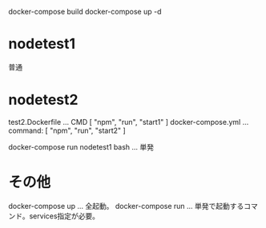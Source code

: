 docker-compose build
docker-compose up -d

# nodetest1
普通

# nodetest2
 test2.Dockerfile ... CMD [ "npm", "run", "start1" ]
 docker-compose.yml ... command: [ "npm", "run", "start2" ]

docker-compose run nodetest1 bash   ... 単発

# その他
docker-compose up ... 全起動。
docker-compose run ... 単発で起動するコマンド。services指定が必要。
